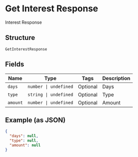 
# Get Interest Response

Interest Response

## Structure

`GetInterestResponse`

## Fields

| Name | Type | Tags | Description |
|  --- | --- | --- | --- |
| `days` | `number \| undefined` | Optional | Days |
| `type` | `string \| undefined` | Optional | Type |
| `amount` | `number \| undefined` | Optional | Amount |

## Example (as JSON)

```json
{
  "days": null,
  "type": null,
  "amount": null
}
```

